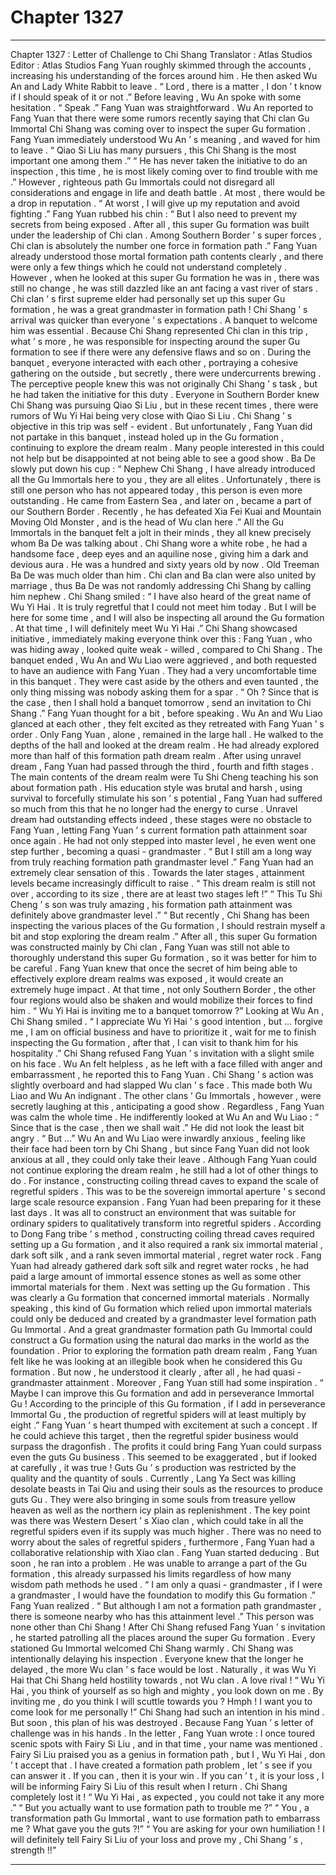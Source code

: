 
# Chapter 1327


---

Chapter 1327 : Letter of Challenge to Chi Shang
Translator :
Atlas Studios
Editor :
Atlas Studios
Fang Yuan roughly skimmed through the accounts , increasing his understanding of the forces around him . He then asked Wu An and Lady White Rabbit to leave .
“ Lord , there is a matter , I don ’ t know if I should speak of it or not .” Before leaving , Wu An spoke with some hesitation .
“ Speak .” Fang Yuan was straightforward .
Wu An reported to Fang Yuan that there were some rumors recently saying that Chi clan Gu Immortal Chi Shang was coming over to inspect the super Gu formation .
Fang Yuan immediately understood Wu An ’ s meaning , and waved for him to leave .
“ Qiao Si Liu has many pursuers , this Chi Shang is the most important one among them .”
“ He has never taken the initiative to do an inspection , this time , he is most likely coming over to find trouble with me .”
However , righteous path Gu Immortals could not disregard all considerations and engage in life and death battle . At most , there would be a drop in reputation .
“ At worst , I will give up my reputation and avoid fighting .” Fang Yuan rubbed his chin : “ But I also need to prevent my secrets from being exposed . After all , this super Gu formation was built under the leadership of Chi clan . Among Southern Border ’ s super forces , Chi clan is absolutely the number one force in formation path .”
Fang Yuan already understood those mortal formation path contents clearly , and there were only a few things which he could not understand completely .
However , when he looked at this super Gu formation he was in , there was still no change , he was still dazzled like an ant facing a vast river of stars .
Chi clan ’ s first supreme elder had personally set up this super Gu formation , he was a great grandmaster in formation path !
Chi Shang ’ s arrival was quicker than everyone ’ s expectations .
A banquet to welcome him was essential .
Because Chi Shang represented Chi clan in this trip , what ’ s more , he was responsible for inspecting around the super Gu formation to see if there were any defensive flaws and so on .
During the banquet , everyone interacted with each other , portraying a cohesive gathering on the outside , but secretly , there were undercurrents brewing .
The perceptive people knew this was not originally Chi Shang ’ s task , but he had taken the initiative for this duty . Everyone in Southern Border knew Chi Shang was pursuing Qiao Si Liu , but in these recent times , there were rumors of Wu Yi Hai being very close with Qiao Si Liu .
Chi Shang ’ s objective in this trip was self - evident .
But unfortunately , Fang Yuan did not partake in this banquet , instead holed up in the Gu formation , continuing to explore the dream realm .
Many people interested in this could not help but be disappointed at not being able to see a good show .
Ba De slowly put down his cup : “ Nephew Chi Shang , I have already introduced all the Gu Immortals here to you , they are all elites . Unfortunately , there is still one person who has not appeared today , this person is even more outstanding . He came from Eastern Sea , and later on , became a part of our Southern Border . Recently , he has defeated Xia Fei Kuai and Mountain Moving Old Monster , and is the head of Wu clan here .”
All the Gu Immortals in the banquet felt a jolt in their minds , they all knew precisely whom Ba De was talking about .
Chi Shang wore a white robe , he had a handsome face , deep eyes and an aquiline nose , giving him a dark and devious aura . He was a hundred and sixty years old by now .
Old Treeman Ba De was much older than him . Chi clan and Ba clan were also united by marriage , thus Ba De was not randomly addressing Chi Shang by calling him nephew .
Chi Shang smiled : “ I have also heard of the great name of Wu Yi Hai . It is truly regretful that I could not meet him today . But I will be here for some time , and I will also be inspecting all around the Gu formation . At that time , I will definitely meet Wu Yi Hai .”
Chi Shang showcased initiative , immediately making everyone think over this : Fang Yuan , who was hiding away , looked quite weak - willed , compared to Chi Shang .
The banquet ended , Wu An and Wu Liao were aggrieved , and both requested to have an audience with Fang Yuan .
They had a very uncomfortable time in this banquet . They were cast aside by the others and even taunted , the only thing missing was nobody asking them for a spar .
“ Oh ? Since that is the case , then I shall hold a banquet tomorrow , send an invitation to Chi Shang .” Fang Yuan thought for a bit , before speaking .
Wu An and Wu Liao glanced at each other , they felt excited as they retreated with Fang Yuan ’ s order .
Only Fang Yuan , alone , remained in the large hall .
He walked to the depths of the hall and looked at the dream realm .
He had already explored more than half of this formation path dream realm .
After using unravel dream , Fang Yuan had passed through the third , fourth and fifth stages .
The main contents of the dream realm were Tu Shi Cheng teaching his son about formation path . His education style was brutal and harsh , using survival to forcefully stimulate his son ’ s potential , Fang Yuan had suffered so much from this that he no longer had the energy to curse .
Unravel dream had outstanding effects indeed , these stages were no obstacle to Fang Yuan , letting Fang Yuan ’ s current formation path attainment soar once again . He had not only stepped into master level , he even went one step further , becoming a quasi - grandmaster .
“ But I still am a long way from truly reaching formation path grandmaster level .” Fang Yuan had an extremely clear sensation of this .
Towards the later stages , attainment levels became increasingly difficult to raise .
“ This dream realm is still not over , according to its size , there are at least two stages left !”
“ This Tu Shi Cheng ’ s son was truly amazing , his formation path attainment was definitely above grandmaster level .”
“ But recently , Chi Shang has been inspecting the various places of the Gu formation , I should restrain myself a bit and stop exploring the dream realm .”
After all , this super Gu formation was constructed mainly by Chi clan , Fang Yuan was still not able to thoroughly understand this super Gu formation , so it was better for him to be careful .
Fang Yuan knew that once the secret of him being able to effectively explore dream realms was exposed , it would create an extremely huge impact .
At that time , not only Southern Border , the other four regions would also be shaken and would mobilize their forces to find him .
“ Wu Yi Hai is inviting me to a banquet tomorrow ?” Looking at Wu An , Chi Shang smiled .
“ I appreciate Wu Yi Hai ’ s good intention , but … forgive me , I am on official business and have to prioritize it , wait for me to finish inspecting the Gu formation , after that , I can visit to thank him for his hospitality .” Chi Shang refused Fang Yuan ’ s invitation with a slight smile on his face .
Wu An felt helpless , as he left with a face filled with anger and embarrassment , he reported this to Fang Yuan .
Chi Shang ’ s action was slightly overboard and had slapped Wu clan ’ s face . This made both Wu Liao and Wu An indignant .
The other clans ’ Gu Immortals , however , were secretly laughing at this , anticipating a good show .
Regardless , Fang Yuan was calm the whole time .
He indifferently looked at Wu An and Wu Liao : “ Since that is the case , then we shall wait .”
He did not look the least bit angry .
“ But …” Wu An and Wu Liao were inwardly anxious , feeling like their face had been torn by Chi Shang , but since Fang Yuan did not look anxious at all , they could only take their leave .
Although Fang Yuan could not continue exploring the dream realm , he still had a lot of other things to do .
For instance , constructing coiling thread caves to expand the scale of regretful spiders .
This was to be the sovereign immortal aperture ’ s second large scale resource expansion .
Fang Yuan had been preparing for it these last days .
It was all to construct an environment that was suitable for ordinary spiders to qualitatively transform into regretful spiders .
According to Dong Fang tribe ’ s method , constructing coiling thread caves required setting up a Gu formation , and it also required a rank six immortal material , dark soft silk , and a rank seven immortal material , regret water rock .
Fang Yuan had already gathered dark soft silk and regret water rocks , he had paid a large amount of immortal essence stones as well as some other immortal materials for them .
Next was setting up the Gu formation .
This was clearly a Gu formation that concerned immortal materials .
Normally speaking , this kind of Gu formation which relied upon immortal materials could only be deduced and created by a grandmaster level formation path Gu Immortal . And a great grandmaster formation path Gu Immortal could construct a Gu formation using the natural dao marks in the world as the foundation .
Prior to exploring the formation path dream realm , Fang Yuan felt like he was looking at an illegible book when he considered this Gu formation . But now , he understood it clearly , after all , he had quasi - grandmaster attainment .
Moreover , Fang Yuan still had some inspiration .
“ Maybe I can improve this Gu formation and add in perseverance Immortal Gu ! According to the principle of this Gu formation , if I add in perseverance Immortal Gu , the production of regretful spiders will at least multiply by eight .”
Fang Yuan ’ s heart thumped with excitement at such a concept .
If he could achieve this target , then the regretful spider business would surpass the dragonfish . The profits it could bring Fang Yuan could surpass even the guts Gu business .
This seemed to be exaggerated , but if looked at carefully , it was true !
Guts Gu ’ s production was restricted by the quality and the quantity of souls . Currently , Lang Ya Sect was killing desolate beasts in Tai Qiu and using their souls as the resources to produce guts Gu . They were also bringing in some souls from treasure yellow heaven as well as the northern icy plain as replenishment .
The key point was there was Western Desert ’ s Xiao clan , which could take in all the regretful spiders even if its supply was much higher .
There was no need to worry about the sales of regretful spiders , furthermore , Fang Yuan had a collaborative relationship with Xiao clan .
Fang Yuan started deducing .
But soon , he ran into a problem .
He was unable to arrange a part of the Gu formation , this already surpassed his limits regardless of how many wisdom path methods he used .
“ I am only a quasi - grandmaster , if I were a grandmaster , I would have the foundation to modify this Gu formation .” Fang Yuan realized .
“ But although I am not a formation path grandmaster , there is someone nearby who has this attainment level .”
This person was none other than Chi Shang !
After Chi Shang refused Fang Yuan ’ s invitation , he started patrolling all the places around the super Gu formation .
Every stationed Gu Immortal welcomed Chi Shang warmly .
Chi Shang was intentionally delaying his inspection . Everyone knew that the longer he delayed , the more Wu clan ’ s face would be lost .
Naturally , it was Wu Yi Hai that Chi Shang held hostility towards , not Wu clan .
A love rival !
“ Wu Yi Hai , you think of yourself as so high and mighty , you look down on me . By inviting me , do you think I will scuttle towards you ? Hmph ! I want you to come look for me personally !” Chi Shang had such an intention in his mind .
But soon , this plan of his was destroyed .
Because Fang Yuan ’ s letter of challenge was in his hands .
In the letter , Fang Yuan wrote : I once toured scenic spots with Fairy Si Liu , and in that time , your name was mentioned . Fairy Si Liu praised you as a genius in formation path , but I , Wu Yi Hai , don ’ t accept that . I have created a formation path problem , let ’ s see if you can answer it . If you can , then it is your win . If you can ’ t , it is your loss , I will be informing Fairy Si Liu of this result when I return .
Chi Shang completely lost it !
“ Wu Yi Hai , as expected , you could not take it any more .”
“ But you actually want to use formation path to trouble me ?”
“ You , a transformation path Gu Immortal , want to use formation path to embarrass me ? What gave you the guts ?!”
“ You are asking for your own humiliation ! I will definitely tell Fairy Si Liu of your loss and prove my , Chi Shang ’ s , strength !!”

---

